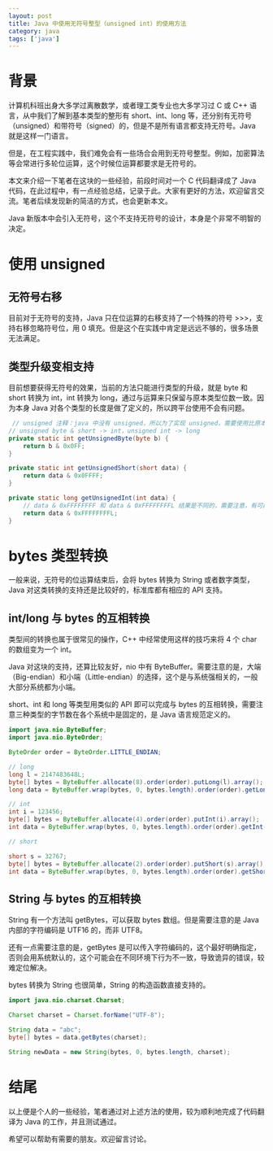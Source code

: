 ```yaml
---
layout: post
title: Java 中使用无符号整型（unsigned int）的使用方法
category: java
tags: ['java']
---
```


# 背景

计算机科班出身大多学过离散数学，或者理工类专业也大多学习过 C 或 C++ 语言，从中我们了解到基本类型的整形有 short、int、long 等，还分别有无符号（unsigned）和带符号（signed）的，但是不是所有语言都支持无符号。Java 就是这样一门语言。

但是，在工程实践中，我们难免会有一些场合会用到无符号整型。例如，加密算法等会常进行多轮位运算，这个时候位运算都要求是无符号的。

本文来介绍一下笔者在这块的一些经验，前段时间对一个 C 代码翻译成了 Java 代码，在此过程中，有一点经验总结，记录于此。大家有更好的方法，欢迎留言交流。笔者后续发现新的简洁的方式，也会更新本文。

Java 新版本中会引入无符号，这个不支持无符号的设计，本身是个非常不明智的决定。

# 使用 unsigned

## 无符号右移

目前对于无符号的支持，Java 只在位运算的右移支持了一个特殊的符号 >>>，支持右移忽略符号位，用 0 填充。但是这个在实践中肯定是远远不够的，很多场景无法满足。

## 类型升级变相支持

目前想要获得无符号的效果，当前的方法只能进行类型的升级，就是 byte 和 short 转换为 int，int 转换为 long，通过与运算来只保留与原本类型位数一致。因为本身 Java 对各个类型的长度是做了定义的，所以跨平台使用不会有问题。

```java
 // unsigned 注释：java 中没有 unsigned，所以为了实现 unsigned，需要使用比原本类型更大的类型，通过位运算获取其 unsigned 的值
// unsigned byte & short -> int，unsigned int -> long
private static int getUnsignedByte(byte b) {
    return b & 0x0FF;
}

private static int getUnsignedShort(short data) {
    return data & 0x0FFFF;
}

private static long getUnsignedInt(int data) {
    // data & 0xFFFFFFFF 和 data & 0xFFFFFFFFL 结果是不同的，需要注意，有可能与 JDK 版本有关
    return data & 0xFFFFFFFFL;
}
```

# bytes 类型转换

一般来说，无符号的位运算结束后，会将 bytes 转换为 String 或者数字类型，Java 对这类转换的支持还是比较好的，标准库都有相应的 API 支持。

## int/long 与 bytes 的互相转换

类型间的转换也属于很常见的操作，C++ 中经常使用这样的技巧来将 4 个 char 的数组变为一个 int。

Java 对这块的支持，还算比较友好，nio 中有 ByteBuffer。需要注意的是，大端（Big-endian）和小端（Little-endian）的选择，这个是与系统强相关的，一般大部分系统都为小端。

short、int 和 long 等类型用类似的 API 即可以完成与 bytes 的互相转换，需要注意三种类型的字节数在各个系统中是固定的，是 Java 语言规范定义的。

```java
import java.nio.ByteBuffer;
import java.nio.ByteOrder;

ByteOrder order = ByteOrder.LITTLE_ENDIAN;

// long
long l = 2147483648L;
byte[] bytes = ByteBuffer.allocate(8).order(order).putLong(l).array();
long data = ByteBuffer.wrap(bytes, 0, bytes.length).order(order).getLong();

// int
int i = 123456;
byte[] bytes = ByteBuffer.allocate(4).order(order).putInt(i).array();
int data = ByteBuffer.wrap(bytes, 0, bytes.length).order(order).getInt();

// short

short s = 32767;
byte[] bytes = ByteBuffer.allocate(2).order(order).putShort(s).array();
int data = ByteBuffer.wrap(bytes, 0, bytes.length).order(order).getShort();
```

## String 与 bytes 的互相转换

String 有一个方法叫 getBytes，可以获取 bytes 数组。但是需要注意的是 Java 内部的字符编码是 UTF16 的，而非 UTF8。

还有一点需要注意的是，getBytes 是可以传入字符编码的，这个最好明确指定，否则会用系统默认的，这个可能会在不同环境下行为不一致，导致诡异的错误，较难定位解决。

bytes 转换为 String 也很简单，String 的构造函数直接支持的。

```java
import java.nio.charset.Charset;

Charset charset = Charset.forName("UTF-8");

String data = "abc";
byte[] bytes = data.getBytes(charset);

String newData = new String(bytes, 0, bytes.length, charset);
```

# 结尾

以上便是个人的一些经验，笔者通过对上述方法的使用，较为顺利地完成了代码翻译为 Java 的工作，并且测试通过。

希望可以帮助有需要的朋友。欢迎留言讨论。
